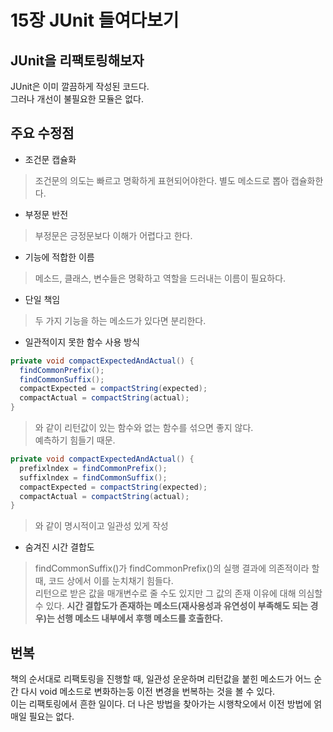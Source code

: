 # 15장 JUnit 들여다보기
## JUnit을 리팩토링해보자
JUnit은 이미 깔끔하게 작성된 코드다.<br>
그러나 개선이 불필요한 모듈은 없다.<br>

## 주요 수정점
- 조건문 캡슐화
> 조건문의 의도는 빠르고 명확하게 표현되어야한다. 별도 메소드로 뽑아 캡슐화한다.
- 부정문 반전
> 부정문은 긍정문보다 이해가 어렵다고 한다.
- 기능에 적합한 이름
> 메소드, 클래스, 변수들은 명확하고 역할을 드러내는 이름이 필요하다.
- 단일 책임
> 두 가지 기능을 하는 메소드가 있다면 분리한다.
- 일관적이지 못한 함수 사용 방식
```java
private void compactExpectedAndActual() {
  findCommonPrefix();
  findCommonSuffix();
  compactExpected = compactString(expected);
  compactActual = compactString(actual);
}
```
>와 같이 리턴값이 있는 함수와 없는 함수를 섞으면 좋지 않다.  
예측하기 힘들기 때문.
```java
private void compactExpectedAndActual() {
  prefixlndex = findCommonPrefix();
  suffixlndex = findCommonSuffix();
  compactExpected = compactString(expected);
  compactActual = compactString(actual);
}
```
> 와 같이 명시적이고 일관성 있게 작성
- 숨겨진 시간 결합도
> findCommonSuffix()가 findCommonPrefix()의 실행 결과에 의존적이라 할 때, 코드 상에서 이를 눈치채기 힘들다.<br>
리턴으로 받은 값을 매개변수로 줄 수도 있지만 그 값의 존재 이유에 대해 의심할 수 있다.
**시간 결합도가 존재하는 메소드(재사용성과 유연성이 부족해도 되는 경우)는 선행 메소드 내부에서 후행 메소드를 호출한다.**

## 번복
책의 순서대로 리팩토링을 진행할 때, 일관성 운운하며 리턴값을 붙힌 메소드가 어느 순간 다시 void 메소드로 변화하는둥 이전 변경을 번복하는 것을 볼 수 있다.<br>
이는 리팩토링에서 흔한 일이다. 더 나은 방법을 찾아가는 시행착오에서 이전 방법에 얽매일 필요는 없다.